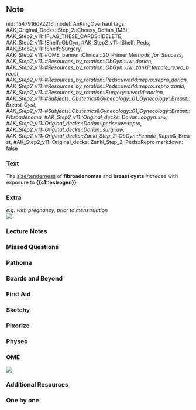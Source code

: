 ## Note
nid: 1547916072216
model: AnKingOverhaul
tags: #AK_Original_Decks::Step_2::Cheesy_Dorian_(M3), #AK_Step2_v11::!FLAG_THESE_CARDS::!DELETE, #AK_Step2_v11::!Shelf::ObGyn, #AK_Step2_v11::!Shelf::Peds, #AK_Step2_v11::!Shelf::Surgery, #AK_Step2_v11::#OME_banner::Clinical::20_Primer:_Methods_for_Success, #AK_Step2_v11::#Resources_by_rotation::ObGyn::uw::dorian, #AK_Step2_v11::#Resources_by_rotation::ObGyn::uw::zanki::female_repro_breast, #AK_Step2_v11::#Resources_by_rotation::Peds::uworld::repro::repro_dorian, #AK_Step2_v11::#Resources_by_rotation::Peds::uworld::repro::repro_zanki, #AK_Step2_v11::#Resources_by_rotation::Surgery::uworld::dorian, #AK_Step2_v11::#Subjects::Obstetrics_&_Gynecology::01_Gynecology::Breast::Breast_Cyst, #AK_Step2_v11::#Subjects::Obstetrics_&_Gynecology::01_Gynecology::Breast::Fibroadenoma, #AK_Step2_v11::Original_decks::Dorian::obgyn::uw, #AK_Step2_v11::Original_decks::Dorian::peds::uw::repro, #AK_Step2_v11::Original_decks::Dorian::surg::uw, #AK_Step2_v11::Original_decks::Zanki_Step_2::ObGyn::Female_Repro_&_Breast, #AK_Step2_v11::Original_decks::Zanki_Step_2::Peds::Repro
markdown: false

### Text
The <u>size/</u><u>tenderness</u> of <b>fibroadenomas</b> and
<b>breast cysts</b> <i>increase</i> with exposure to
<b>{{c1::estrogen}}</b>

### Extra
<div>
  <i>e.g. with pregnancy, prior to menstruation</i>
</div><img src="gg.png">

### Lecture Notes


### Missed Questions


### Pathoma


### Boards and Beyond


### First Aid


### Sketchy


### Pixorize


### Physeo


### OME
<div class="ome-widget">
  <a href="https://onlinemeded.org/spa/surgery?ref=anki"><img src=
  "_OME_AnkiFlashcards_Topic_1.png"></a>
</div>

### Additional Resources


### One by one

